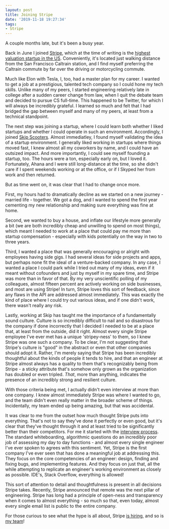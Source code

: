 ```yaml
---
layout: post
title: Joining Stripe
date: '2019-11-18 19:27:34'
tags:
- Stripe
---
```


A couple months late, but it's been a busy year.

Back in June I joined [Stripe](https://stripe.com/), which at the time of writing is the [highest valuation startup in the US](https://www.forbes.com/sites/donnafuscaldo/2019/09/19/stripe-now-has-a-pre-money-valuation-of-35-billion/). Conveniently, it's located just walking distance from the San Francisco Caltrain station, and I find myself preferring the Caltrain commute by far over the driving or motorcycling commute.

Much like Elon with Tesla, I, too, had a master plan for my career. I wanted to get a job at a prestigious, talented tech company so I could hone my tech skills. Unlike many of my peers, I started engineering relatively late in college after a sudden career change from law, when I quit the debate team and decided to pursue CS full-time. This happened to be Twitter, for which I will always be incredibly grateful. I learned so much and felt that I had bridged the gap between myself and many of my peers, at least from a technical standpoint.

The next step was joining a startup, where I could learn both whether I liked startups and whether I could operate in such an environment. Accordingly, I joined [Skip Scooters](https://rideskip.com). Almost immediatley, I found myself validating the idea of a startup environment. I generally liked working in startups where things moved fast, I knew almost all my coworkers by name, and I could have an outsized impact. And more importantly, I could see myself founding a startup, too. The hours were a ton, especially early on, but I loved it. Fortunately, Ahana and I were still long-distance at the time, so she didn't care if I spent weekends working or at the office, or if I Skyped her from work and then returned.

But as time went on, it was clear that I had to change once more.

First, my hours had to dramatically decline as we started on a new journey - married life - together. We got a dog, and I wanted to spend the first year cementing my new relationship and making sure everything was fine at home.

Second, we wanted to buy a house, and inflate our lifestyle more generally a bit (we are both incredibly cheap and unwilling to spend on most things), which meant I needed to work at a place that could pay me more than startup compensation - especially with kids potentially on the way in two to three years.

Third, I wanted a place that was generally encouraging or alright with employees having side gigs. I had several ideas for side projects and apps, but perhaps none fit the ideal of a venture-backed company. In any case, I wanted a place I could park while I tried out many of my ideas, even if it meant without cofounders and just by myself in my spare time, and Stripe was more than in favor of that. By my very unscientific polling of my colleagues, almost fifteen percent are actively working on side businesses, and most are using Stripe! In turn, Stripe loves this sort of feedback, since any flaws in the API are addressed almost immediately. This was exactly the kind of place where I could try out various ideas, and if one didn't work, there wasn't really any risk.

Lastly, working at Skip has taught me the importance of a fundamentally sound culture. Culture is so incredibly difficult to nail and so disastrous for the company if done incorrectly that I decided I needed to be at a place that, at least from the outside, did it right. Almost every single Stripe employee I've ever met has a unique 'stripey-ness' to them, so I knew Stripe was one such a company. To be clear, I'm not suggesting that Stripe's culture is "good" in the abstract or even that other companies should adopt it. Rather, I'm merely saying that Stripe has been incredibly thoughtful about the kinds of people it tends to hire, and that an engineer at Stripe almost always has a quality to them that's recognizably being from Stripe - a sticky attribute that's somehow only grown as the organization has doubled or even tripled. *That*, more than anything, indicates the presence of an incredibly strong and resilient culture.

With those criteria being met, I actually didn't even interview at more than one company. I knew almost immediately Stripe was where I wanted to go, and the team didn't even really matter in the broader scheme of things. Incidentally, my team ended up being amazing, but that was accidental.

It was clear to me from the outset how much thought Stripe puts into everything. That's not to say they've done it perfectly or even good, but it's clear that they've thought through it and at least tried to be significantly better than their competitors. For me it started with the [interview process](https://www.quora.com/What-is-the-engineering-interview-process-like-at-Stripe). The standard whiteboarding, algorithmic questions do an incredibly poor job of assessing my day to day functions - and almost every single engineer I've ever spoken to agrees with this sentiment. Yet, Stripe is the first company I've ever seen that has done a meaningful job at addressing this. They focus on the core competencies of an engineer: design, finding and fixing bugs, and implementing features. And they focus on just that, all the while attempting to replicate an engineer's working environment as closely as possible. IDE's, Stack Overflow, everything is allowed!

This sort of attention to detail and thoughtfulness is present in all decisions Stripe takes. Recently, Stripe announced that remote was the next pillar of engineering. Stripe has long had a principle of open-ness and transparency when it comes to almost everything - so much so that, even today, almost every single email list is public to the entire company.

For those curious to see what the hype is all about, Stripe [is hiring](https://stripe.com/jobs), and so is [my team](https://stripe.com/jobs/listing/terminal-reader-android-engineer/1662891)!